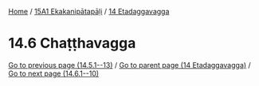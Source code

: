 
[Home](/) / [15A1 Ekakanipātapāḷi](../../15A1.md) / [14 Etadaggavagga](../14.md)

# 14.6 Chaṭṭhavagga


[Go to previous page (14.5.1--13)](14.5/14.5.1--13.md) / [Go to parent page (14 Etadaggavagga)](../14.md) / [Go to next page (14.6.1--10)](14.6/14.6.1--10.md)


